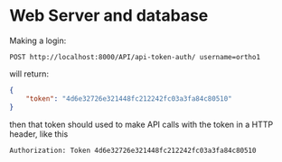 # Web Server and database

Making a login:

```HTTP
POST http://localhost:8000/API/api-token-auth/ username=ortho1 
```

will return:


```json
{
    "token": "4d6e32726e321448fc212242fc03a3fa84c80510"
}
```

then that token should used to make API calls with the token in a HTTP header, like this

```HTTP
Authorization: Token 4d6e32726e321448fc212242fc03a3fa84c80510
```